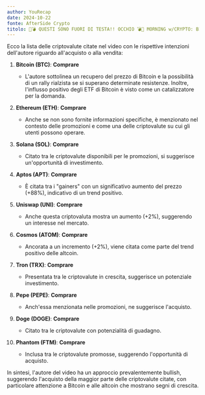 ```yaml
---
author: YouRecap
date: 2024-10-22
fonte: AfterSide Crypto
titolo: 🚨💣 QUESTI SONO FUORI DI TESTA!! OCCHIO 💣🚨 MORNING w/CRYPTO: BITCOIN / ALTCOINS [time sensitive]
---
```


Ecco la lista delle criptovalute citate nel video con le rispettive intenzioni dell'autore riguardo all'acquisto o alla vendita:

1. **Bitcoin (BTC)**: **Comprare**
   - L'autore sottolinea un recupero del prezzo di Bitcoin e la possibilità di un rally rialzista se si superano determinate resistenze. Inoltre, l'influsso positivo degli ETF di Bitcoin è visto come un catalizzatore per la domanda.

2. **Ethereum (ETH)**: **Comprare**
   - Anche se non sono fornite informazioni specifiche, è menzionato nel contesto delle promozioni e come una delle criptovalute su cui gli utenti possono operare.

3. **Solana (SOL)**: **Comprare**
   - Citato tra le criptovalute disponibili per le promozioni, si suggerisce un'opportunità di investimento.

4. **Aptos (APT)**: **Comprare**
   - È citata tra i "gainers" con un significativo aumento del prezzo (+88%), indicativo di un trend positivo.

5. **Uniswap (UNI)**: **Comprare**
   - Anche questa criptovaluta mostra un aumento (+2%), suggerendo un interesse nel mercato.

6. **Cosmos (ATOM)**: **Comprare**
   - Ancorata a un incremento (+2%), viene citata come parte del trend positivo delle altcoin.

7. **Tron (TRX)**: **Comprare**
   - Presentata tra le criptovalute in crescita, suggerisce un potenziale investimento.

8. **Pepe (PEPE)**: **Comprare**
   - Anch'essa menzionata nelle promozioni, ne suggerisce l'acquisto.

9. **Doge (DOGE)**: **Comprare**
   - Citato tra le criptovalute con potenzialità di guadagno.

10. **Phantom (FTM)**: **Comprare**
    - Inclusa tra le criptovalute promosse, suggerendo l'opportunità di acquisto.

In sintesi, l'autore del video ha un approccio prevalentemente bullish, suggerendo l'acquisto della maggior parte delle criptovalute citate, con particolare attenzione a Bitcoin e alle altcoin che mostrano segni di crescita.
